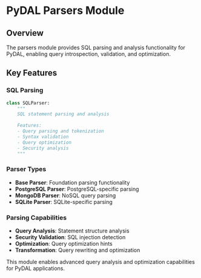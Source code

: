 # PyDAL Parsers Module

## Overview
The parsers module provides SQL parsing and analysis functionality for PyDAL, enabling query introspection, validation, and optimization.

## Key Features

### SQL Parsing
```python
class SQLParser:
    """
    SQL statement parsing and analysis
    
    Features:
    - Query parsing and tokenization
    - Syntax validation
    - Query optimization
    - Security analysis
    """
```

### Parser Types
- **Base Parser**: Foundation parsing functionality
- **PostgreSQL Parser**: PostgreSQL-specific parsing
- **MongoDB Parser**: NoSQL query parsing
- **SQLite Parser**: SQLite-specific parsing

### Parsing Capabilities
- **Query Analysis**: Statement structure analysis
- **Security Validation**: SQL injection detection
- **Optimization**: Query optimization hints
- **Transformation**: Query rewriting and optimization

This module enables advanced query analysis and optimization capabilities for PyDAL applications.